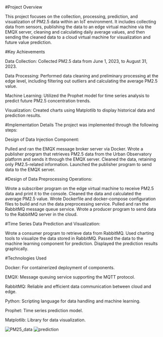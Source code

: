 #Project Overview

This project focuses on the collection, processing, prediction, and visualization of PM2.5 data within an IoT environment. It includes collecting data from sensors, publishing the data to an edge virtual machine via the EMQX server, cleaning and calculating daily average values, and then sending the cleaned data to a cloud virtual machine for visualization and future value prediction.

#Key Achievements

Data Collection: Collected PM2.5 data from June 1, 2023, to August 31, 2023.

Data Processing: Performed data cleaning and preliminary processing at the edge level, including filtering out outliers and calculating the average PM2.5 value.

Machine Learning: Utilized the Prophet model for time series analysis to predict future PM2.5 concentration trends.

Visualization: Created charts using Matplotlib to display historical data and prediction results.

#Implementation Details
The project was implemented through the following steps:

Design of Data Injection Component:

Pulled and ran the EMQX message broker server via Docker.
Wrote a publisher program that retrieves PM2.5 data from the Urban Observatory platform and sends it through the EMQX server.
Cleaned the data, retaining only PM2.5-related information.
Launched the publisher program to send data to the EMQX server.

#Design of Data Preprocessing Operations:

Wrote a subscriber program on the edge virtual machine to receive PM2.5 data and print it to the console.
Cleaned the data and calculated the average PM2.5 value.
Wrote Dockerfile and docker-compose configuration files to build and run the data preprocessing service.
Pulled and ran the RabbitMQ message queue service.
Wrote a producer program to send data to the RabbitMQ server in the cloud.

#Time Series Data Prediction and Visualization:

Wrote a consumer program to retrieve data from RabbitMQ.
Used charting tools to visualize the data stored in RabbitMQ.
Passed the data to the machine learning component for prediction.
Displayed the prediction results graphically.

#Technologies Used

Docker: For containerized deployment of components. 

EMQX: Message queuing service supporting the MQTT protocol. 

RabbitMQ: Reliable and efficient data communication between cloud and edge. 

Python: Scripting language for data handling and machine learning. 

Prophet: Time series prediction model. 

Matplotlib: Library for data visualization. 

![PM25_data](https://github.com/user-attachments/assets/fc65ad72-6e69-42a4-916e-9e72726e7de6)
![prediction](https://github.com/user-attachments/assets/a02bb296-337e-4c29-8175-06e042a8e79c)


